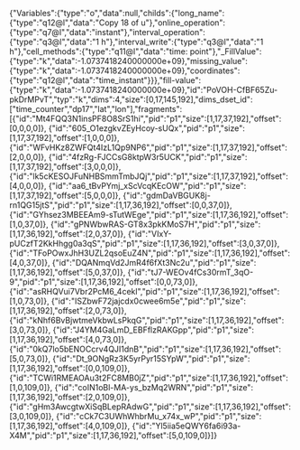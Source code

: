 {"Variables":{"type":"o","data":null,"childs":{"long_name":{"type":"q12@l","data":"Copy 18 of u"},"online_operation":{"type":"q7@l","data":"instant"},"interval_operation":{"type":"q3@l","data":"1 h"},"interval_write":{"type":"q3@l","data":"1 h"},"cell_methods":{"type":"q11@l","data":"time: point"},"_FillValue":{"type":"k","data":-1.0737418240000000e+09},"missing_value":{"type":"k","data":-1.0737418240000000e+09},"coordinates":{"type":"q12@l","data":"time_instant"}}},"fill-value":{"type":"k","data":-1.0737418240000000e+09},"id":"PoVOH-CfBF65Zu-pkDrMPvT","typ":"k","dims":4,"size":[0,17,145,192],"dims_dset_id":["time_counter","dp17","lat","lon"],"fragments":[{"id":"Mt4FQQ3N1insPF8O8SrS1hi","pid":"p1","size":[1,17,37,192],"offset":[0,0,0,0]},
{"id":"605_O1ezgkvZEyHcoy-sUQx","pid":"p1","size":[1,17,37,192],"offset":[1,0,0,0]},
{"id":"WFvHKz8ZWFQt4IzL1Qp9NP6","pid":"p1","size":[1,17,37,192],"offset":[2,0,0,0]},
{"id":"4fzRg-FJCCsG8ktpW3r5UCK","pid":"p1","size":[1,17,37,192],"offset":[3,0,0,0]},
{"id":"lk5cKESOJFuNHBSmmTmbJQj","pid":"p1","size":[1,17,37,192],"offset":[4,0,0,0]},
{"id":"aa6_tBvPYmj_xScVcqKEcOW","pid":"p1","size":[1,17,37,192],"offset":[5,0,0,0]},
{"id":"gdmDaVBGUK8j-rn1QG15jtS","pid":"p1","size":[1,17,36,192],"offset":[0,0,37,0]},
{"id":"GYhsez3MBEEAm9-sTutWEge","pid":"p1","size":[1,17,36,192],"offset":[1,0,37,0]},
{"id":"gPNWbwRAS-GT8x3pkKMoS7H","pid":"p1","size":[1,17,36,192],"offset":[2,0,37,0]},
{"id":"VIxY-pUCzfT2KkHhgg0a3qS","pid":"p1","size":[1,17,36,192],"offset":[3,0,37,0]},
{"id":"TFoPOwxJhH3UZL2qsoEuZ4N","pid":"p1","size":[1,17,36,192],"offset":[4,0,37,0]},
{"id":"DQANmqVd2JmR4f6fXt3Nc2u","pid":"p1","size":[1,17,36,192],"offset":[5,0,37,0]},
{"id":"tJ7-WEOv4fCs30rmT_3qO-9","pid":"p1","size":[1,17,36,192],"offset":[0,0,73,0]},
{"id":"asRHQVui7Vbr2PcM6_4cekl","pid":"p1","size":[1,17,36,192],"offset":[1,0,73,0]},
{"id":"ISZbwF72jajcdx0cwee6m5e","pid":"p1","size":[1,17,36,192],"offset":[2,0,73,0]},
{"id":"kNhf6BvBjwtmeVkbwLsPkqG","pid":"p1","size":[1,17,36,192],"offset":[3,0,73,0]},
{"id":"J4YM4GaLmD_EBFflzRAKGpp","pid":"p1","size":[1,17,36,192],"offset":[4,0,73,0]},
{"id":"0kQ7lo5bENOCcrv4QJI1dnB","pid":"p1","size":[1,17,36,192],"offset":[5,0,73,0]},
{"id":"Dt_9ONgRz3K5yrPyr15SYpW","pid":"p1","size":[1,17,36,192],"offset":[0,0,109,0]},
{"id":"TCWi1RMEAOAu3t2FC8MB0jZ","pid":"p1","size":[1,17,36,192],"offset":[1,0,109,0]},
{"id":"coIN1oBl-MA-ys_bzMq2WRN","pid":"p1","size":[1,17,36,192],"offset":[2,0,109,0]},
{"id":"gHm3AwcgtwXiSqBLepRAdwG","pid":"p1","size":[1,17,36,192],"offset":[3,0,109,0]},
{"id":"cCk7C3UWhWhbrMu_x74x_wP","pid":"p1","size":[1,17,36,192],"offset":[4,0,109,0]},
{"id":"Yl5iia5eQWY6fa6i93a-X4M","pid":"p1","size":[1,17,36,192],"offset":[5,0,109,0]}]}
